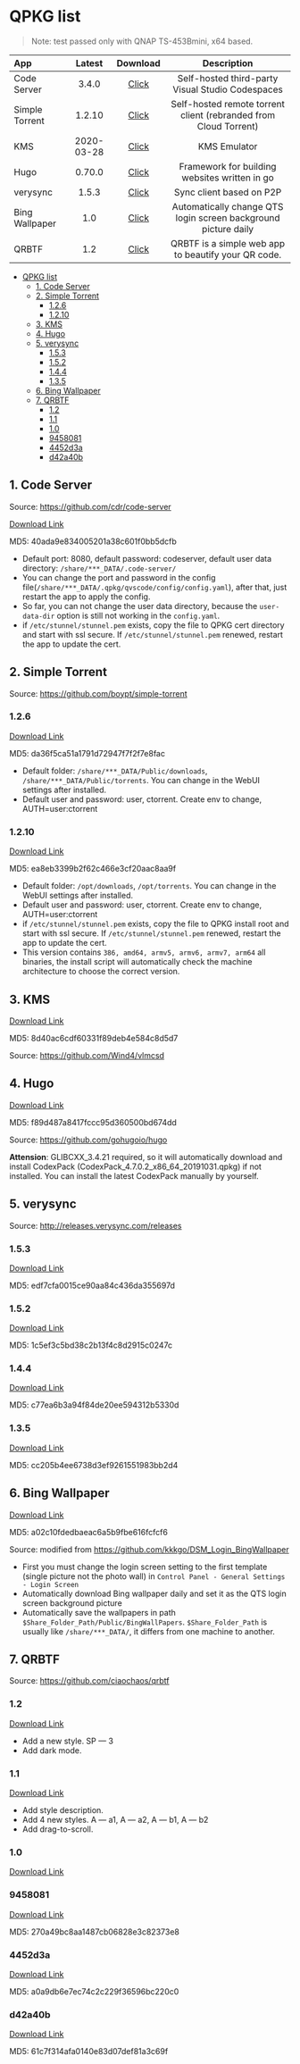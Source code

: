 # QPKG list

> Note: test passed only with QNAP TS-453Bmini, x64 based.

| App            |   Latest   |                                            Download                                            |                           Description                            |
| :------------- | :--------: | :--------------------------------------------------------------------------------------------: | :--------------------------------------------------------------: |
| Code Server    |   3.4.0    |      [Click](https://github.com/Jay-Young/qpkg/raw/master/code-server/qvscode_3.4.0.qpkg)      |         Self-hosted third-party Visual Studio Codespaces         |
| Simple Torrent |   1.2.10   | [Click](https://github.com/Jay-Young/qpkg/raw/master/simple-torrent/simpletorrent_1.2.10.qpkg) | Self-hosted remote torrent client (rebranded from Cloud Torrent) |
| KMS            | 2020-03-28 |         [Click](https://github.com/Jay-Young/qpkg/raw/master/kms/kms_2020-03-28.qpkg)          |                           KMS Emulator                           |
| Hugo           |   0.70.0   |          [Click](https://github.com/Jay-Young/qpkg/raw/master/hugo/qhugo_0.70.0.qpkg)          |          Framework for building websites written in go           |
| verysync       |   1.5.3    |       [Click](https://github.com/Jay-Young/qpkg/raw/master/verysync/verysync_1.5.3.qpkg)       |                     Sync client based on P2P                     |
| Bing Wallpaper |    1.0     |   [Click](https://github.com/Jay-Young/qpkg/raw/master/bingwallpaper/bingwallpaper_1.0.qpkg)   |  Automatically change QTS login screen background picture daily  |
| QRBTF          |  1.2   |         [Click](https://github.com/Jay-Young/qpkg/raw/master/qrbtf/qrbtf_1.2.qpkg)         |       QRBTF is a simple web app to beautify your QR code.        |

<!-- TOC -->

- [QPKG list](#qpkg-list)
  - [1. Code Server](#1-code-server)
  - [2. Simple Torrent](#2-simple-torrent)
    - [1.2.6](#126)
    - [1.2.10](#1210)
  - [3. KMS](#3-kms)
  - [4. Hugo](#4-hugo)
  - [5. verysync](#5-verysync)
    - [1.5.3](#153)
    - [1.5.2](#152)
    - [1.4.4](#144)
    - [1.3.5](#135)
  - [6. Bing Wallpaper](#6-bing-wallpaper)
  - [7. QRBTF](#7-qrbtf)
    - [1.2](#12)
    - [1.1](#11)
    - [1.0](#10)
    - [9458081](#9458081)
    - [4452d3a](#4452d3a)
    - [d42a40b](#d42a40b)

## 1. Code Server

Source: <https://github.com/cdr/code-server>

[Download Link](code-server/qvscode_3.4.0.qpkg)

MD5: 40ada9e834005201a38c601f0bb5dcfb

- Default port: 8080, default password: codeserver, default user data directory: `/share/***_DATA/.code-server/`
- You can change the port and password in the config file(`/share/***_DATA/.qpkg/qvscode/config/config.yaml`), after that, just restart the app to apply the config.
- So far, you can not change the user data directory, because the `user-data-dir` option is still not working in the `config.yaml`.
- if `/etc/stunnel/stunnel.pem` exists, copy the file to QPKG cert directory and start with ssl secure. If `/etc/stunnel/stunnel.pem` renewed, restart the app to update the cert.

## 2. Simple Torrent

Source: <https://github.com/boypt/simple-torrent>

### 1.2.6

[Download Link](simple-torrent/simpletorrent_1.2.6.qpkg)

MD5: da36f5ca51a1791d72947f7f2f7e8fac

- Default folder: `/share/***_DATA/Public/downloads`, `/share/***_DATA/Public/torrents`. You can change in the WebUI settings after installed.
- Default user and password: user, ctorrent. Create env to change, AUTH=user:ctorrent

### 1.2.10

[Download Link](simple-torrent/simpletorrent_1.2.10.qpkg)

MD5: ea8eb3399b2f62c466e3cf20aac8aa9f

- Default folder: `/opt/downloads`, `/opt/torrents`. You can change in the WebUI settings after installed.
- Default user and password: user, ctorrent. Create env to change, AUTH=user:ctorrent
- if `/etc/stunnel/stunnel.pem` exists, copy the file to QPKG install root and start with ssl secure. If `/etc/stunnel/stunnel.pem` renewed, restart the app to update the cert.
- This version contains `386, amd64, armv5, armv6, armv7, arm64` all binaries, the install script will automatically check the machine architecture to choose the correct version.

## 3. KMS

[Download Link](kms/kms_2020-03-28.qpkg)

MD5: 8d40ac6cdf60331f89deb4e584c8d5d7

Source: <https://github.com/Wind4/vlmcsd>

## 4. Hugo

[Download Link](hugo/qhugo_0.70.0.qpkg)

MD5: f89d487a8417fccc95d360500bd674dd

Source: <https://github.com/gohugoio/hugo>

**Attension**: GLIBCXX_3.4.21 required, so it will automatically download and install CodexPack (CodexPack_4.7.0.2_x86_64_20191031.qpkg) if not installed. You can install the latest CodexPack manually by yourself.

## 5. verysync

Source: <http://releases.verysync.com/releases>

### 1.5.3

[Download Link](verysync/verysync_1.5.3.qpkg)

MD5: edf7cfa0015ce90aa84c436da355697d

### 1.5.2

[Download Link](verysync/verysync_1.5.2.qpkg)

MD5: 1c5ef3c5bd38c2b13f4c8d2915c0247c

### 1.4.4

[Download Link](verysync/verysync_1.4.4.qpkg)

MD5: c77ea6b3a94f84de20ee594312b5330d

### 1.3.5

[Download Link](verysync/verysync_1.3.5.qpkg)

MD5: cc205b4ee6738d3ef9261551983bb2d4

## 6. Bing Wallpaper

[Download Link](bingwallpaper/bingwallpaper_1.0.qpkg)

MD5: a02c10fdedbaeac6a5b9fbe616fcfcf6

Source: modified from <https://github.com/kkkgo/DSM_Login_BingWallpaper>

- First you must change the login screen setting to the first template (single picture not the photo wall) in `Control Panel - General Settings - Login Screen`
- Automatically download Bing wallpaper daily and set it as the QTS login screen background picture
- Automatically save the wallpapers in path `$Share_Folder_Path/Public/BingWallPapers`. `$Share_Folder_Path` is usually like `/share/***_DATA/`, it differs from one machine to another.

## 7. QRBTF

Source: <https://github.com/ciaochaos/qrbtf>

### 1.2

[Download Link](qrbtf/qrbtf_1.2.qpkg)

- Add a new style.
  SP — 3
- Add dark mode.

### 1.1

[Download Link](qrbtf/qrbtf_1.1.qpkg)

- Add style description.
- Add 4 new styles.
  A — a1, A — a2, A — b1, A — b2
- Add drag-to-scroll.

### 1.0

[Download Link](qrbtf/qrbtf_1.0.qpkg)

### 9458081

[Download Link](qrbtf/qrbtf_9458081.qpkg)

MD5: 270a49bc8aa1487cb06828e3c82373e8

### 4452d3a

[Download Link](qrbtf/qrbtf_4452d3a.qpkg)

MD5: a0a9db6e7ec74c2c229f36596bc220c0

### d42a40b

[Download Link](qrbtf/qrbtf_d42a40b.qpkg)

MD5: 61c7f314afa0140e83d07def81a3c69f
